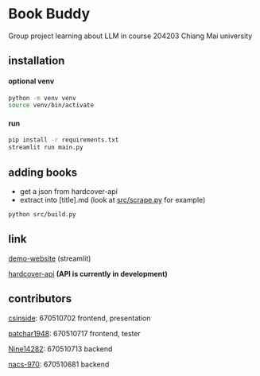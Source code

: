 # Book Buddy
Group project learning about LLM in course 204203 Chiang Mai university

## installation

#### optional venv
```bash
python -m venv venv
source venv/bin/activate 
```
#### run
```bash
pip install -r requirements.txt
streamlit run main.py
```

## adding books
- get a json from hardcover-api
- extract into \[title].md (look at [src/scrape.py](https://github.com/nacs-970/book-buddy/blob/main/src/scrape.py) for example)
```bash
python src/build.py
```

## link
[demo-website](https://book-buddy.streamlit.app/) (streamlit)

[hardcover-api](https://docs.hardcover.app/api/getting-started/) **(API is currently in development)**

## contributors
[csinside](https://github.com/csinside): 670510702 frontend, presentation

[patchar1948](https://github.com/patchar1948): 670510717 frontend, tester

[Nine14282](https://github.com/Nine14282): 670510713 backend

[nacs-970](https://github.com/nacs-970): 670510681 backend
